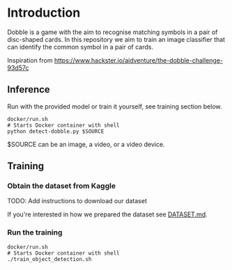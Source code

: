 # Introduction

Dobble is a game with the aim to recognise matching symbols in a pair of disc-shaped cards. In this repository we aim to train an image classifier that can identify the common symbol in a pair of cards.

Inspiration from https://www.hackster.io/aidventure/the-dobble-challenge-93d57c

## Inference

Run with the provided model or train it yourself, see training section below.

```
docker/run.sh
# Starts Docker container with shell
python detect-dobble.py $SOURCE
```
$SOURCE can be an image, a video, or a video device.

## Training

### Obtain the dataset from Kaggle

TODO: Add instructions to download our dataset

If you're interested in how we prepared the dataset see [DATASET.md](DATASET.md).

### Run the training

```
docker/run.sh
# Starts Docker container with shell
./train_object_detection.sh
```
